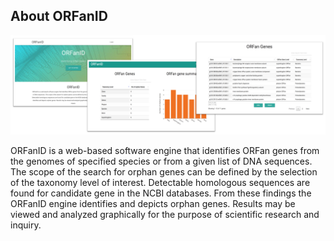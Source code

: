 
## About ORFanID

![alt ORFanID](public/images/ORFanID.png)

ORFanID is a web-based software engine that identifies ORFan genes from the genomes of specified species or from a given list of DNA sequences. The scope of the search for orphan genes can be defined by the selection of the taxonomy level of interest. Detectable homologous sequences are found for candidate gene in the NCBI databases. From these findings the ORFanID engine identifies and depicts orphan genes. Results may be viewed and analyzed graphically for the purpose of scientific research and inquiry.

